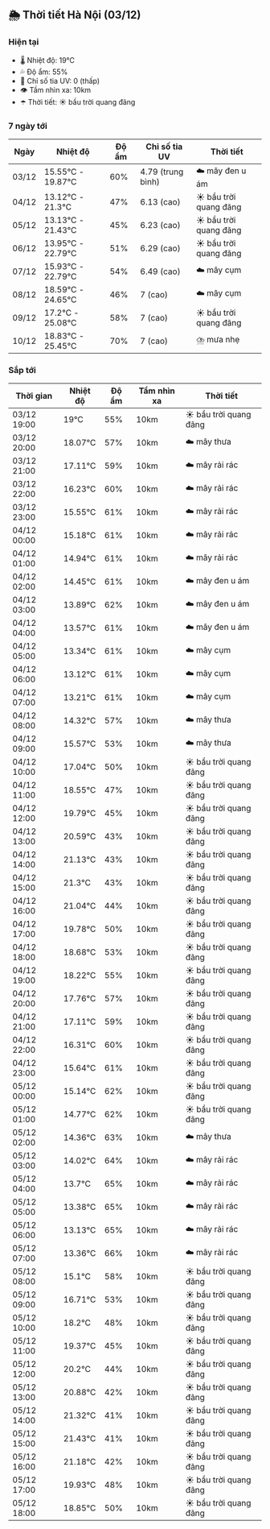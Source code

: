 ## 🌦️ Thời tiết Hà Nội (03/12)

### Hiện tại

- 🌡️ Nhiệt độ: 19℃
- 💦 Độ ẩm: 55%
- 🌟 Chỉ số tia UV: 0 (thấp)
- 👁️ Tầm nhìn xa: 10km
- ☂️ Thời tiết: ☀️ bầu trời quang đãng

### 7 ngày tới

| Ngày | Nhiệt độ | Độ ẩm | Chỉ số tia UV | Thời tiết |
| --- | --- | --- | --- | --- |
| 03/12 | 15.55℃ - 19.87℃ | 60% | 4.79 (trung bình) | ☁️ mây đen u ám |
| 04/12 | 13.12℃ - 21.3℃ | 47% | 6.13 (cao) | ☀️ bầu trời quang đãng |
| 05/12 | 13.13℃ - 21.43℃ | 45% | 6.23 (cao) | ☀️ bầu trời quang đãng |
| 06/12 | 13.95℃ - 22.79℃ | 51% | 6.29 (cao) | ☀️ bầu trời quang đãng |
| 07/12 | 15.93℃ - 22.79℃ | 54% | 6.49 (cao) | ☁️ mây cụm |
| 08/12 | 18.59℃ - 24.65℃ | 46% | 7 (cao) | ☁️ mây cụm |
| 09/12 | 17.2℃ - 25.08℃ | 58% | 7 (cao) | ☀️ bầu trời quang đãng |
| 10/12 | 18.83℃ - 25.45℃ | 70% | 7 (cao) | ⛈️ mưa nhẹ |

### Sắp tới

| Thời gian | Nhiệt độ | Độ ẩm | Tầm nhìn xa | Thời tiết |
| --- | --- | --- | --- | --- |
| 03/12 19:00 | 19℃ | 55% | 10km | ☀️ bầu trời quang đãng |
| 03/12 20:00 | 18.07℃ | 57% | 10km | ☁️ mây thưa |
| 03/12 21:00 | 17.11℃ | 59% | 10km | ☁️ mây rải rác |
| 03/12 22:00 | 16.23℃ | 60% | 10km | ☁️ mây rải rác |
| 03/12 23:00 | 15.55℃ | 61% | 10km | ☁️ mây rải rác |
| 04/12 00:00 | 15.18℃ | 61% | 10km | ☁️ mây rải rác |
| 04/12 01:00 | 14.94℃ | 61% | 10km | ☁️ mây rải rác |
| 04/12 02:00 | 14.45℃ | 61% | 10km | ☁️ mây đen u ám |
| 04/12 03:00 | 13.89℃ | 62% | 10km | ☁️ mây đen u ám |
| 04/12 04:00 | 13.57℃ | 61% | 10km | ☁️ mây đen u ám |
| 04/12 05:00 | 13.34℃ | 61% | 10km | ☁️ mây cụm |
| 04/12 06:00 | 13.12℃ | 61% | 10km | ☁️ mây cụm |
| 04/12 07:00 | 13.21℃ | 61% | 10km | ☁️ mây cụm |
| 04/12 08:00 | 14.32℃ | 57% | 10km | ☁️ mây thưa |
| 04/12 09:00 | 15.57℃ | 53% | 10km | ☁️ mây thưa |
| 04/12 10:00 | 17.04℃ | 50% | 10km | ☀️ bầu trời quang đãng |
| 04/12 11:00 | 18.55℃ | 47% | 10km | ☀️ bầu trời quang đãng |
| 04/12 12:00 | 19.79℃ | 45% | 10km | ☀️ bầu trời quang đãng |
| 04/12 13:00 | 20.59℃ | 43% | 10km | ☀️ bầu trời quang đãng |
| 04/12 14:00 | 21.13℃ | 43% | 10km | ☀️ bầu trời quang đãng |
| 04/12 15:00 | 21.3℃ | 43% | 10km | ☀️ bầu trời quang đãng |
| 04/12 16:00 | 21.04℃ | 44% | 10km | ☀️ bầu trời quang đãng |
| 04/12 17:00 | 19.78℃ | 50% | 10km | ☀️ bầu trời quang đãng |
| 04/12 18:00 | 18.68℃ | 53% | 10km | ☀️ bầu trời quang đãng |
| 04/12 19:00 | 18.22℃ | 55% | 10km | ☀️ bầu trời quang đãng |
| 04/12 20:00 | 17.76℃ | 57% | 10km | ☀️ bầu trời quang đãng |
| 04/12 21:00 | 17.11℃ | 59% | 10km | ☀️ bầu trời quang đãng |
| 04/12 22:00 | 16.31℃ | 60% | 10km | ☀️ bầu trời quang đãng |
| 04/12 23:00 | 15.64℃ | 61% | 10km | ☀️ bầu trời quang đãng |
| 05/12 00:00 | 15.14℃ | 62% | 10km | ☀️ bầu trời quang đãng |
| 05/12 01:00 | 14.77℃ | 62% | 10km | ☀️ bầu trời quang đãng |
| 05/12 02:00 | 14.36℃ | 63% | 10km | ☁️ mây thưa |
| 05/12 03:00 | 14.02℃ | 64% | 10km | ☁️ mây rải rác |
| 05/12 04:00 | 13.7℃ | 65% | 10km | ☁️ mây rải rác |
| 05/12 05:00 | 13.38℃ | 65% | 10km | ☁️ mây rải rác |
| 05/12 06:00 | 13.13℃ | 65% | 10km | ☁️ mây rải rác |
| 05/12 07:00 | 13.36℃ | 66% | 10km | ☁️ mây rải rác |
| 05/12 08:00 | 15.1℃ | 58% | 10km | ☀️ bầu trời quang đãng |
| 05/12 09:00 | 16.71℃ | 53% | 10km | ☀️ bầu trời quang đãng |
| 05/12 10:00 | 18.2℃ | 48% | 10km | ☀️ bầu trời quang đãng |
| 05/12 11:00 | 19.37℃ | 45% | 10km | ☀️ bầu trời quang đãng |
| 05/12 12:00 | 20.2℃ | 44% | 10km | ☀️ bầu trời quang đãng |
| 05/12 13:00 | 20.88℃ | 42% | 10km | ☀️ bầu trời quang đãng |
| 05/12 14:00 | 21.32℃ | 41% | 10km | ☀️ bầu trời quang đãng |
| 05/12 15:00 | 21.43℃ | 41% | 10km | ☀️ bầu trời quang đãng |
| 05/12 16:00 | 21.18℃ | 42% | 10km | ☀️ bầu trời quang đãng |
| 05/12 17:00 | 19.93℃ | 48% | 10km | ☀️ bầu trời quang đãng |
| 05/12 18:00 | 18.85℃ | 50% | 10km | ☀️ bầu trời quang đãng |
